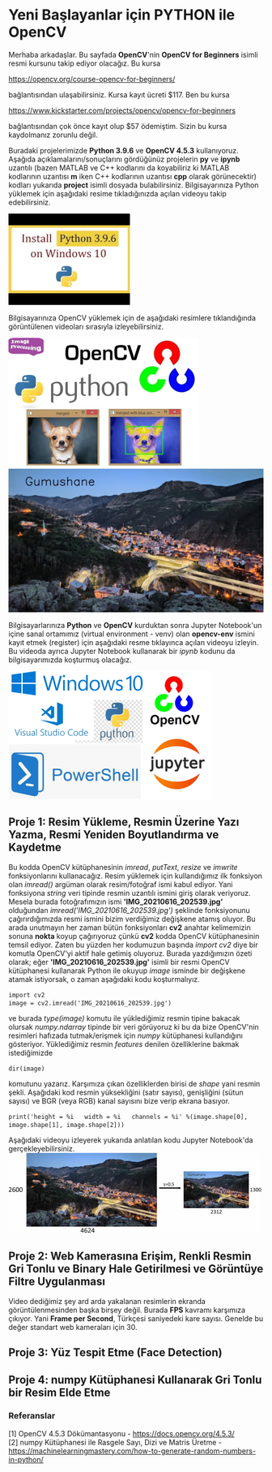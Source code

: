 # Yeni Başlayanlar için PYTHON ile OpenCV
Merhaba arkadaşlar. Bu sayfada **OpenCV**'nin **OpenCV for Beginners** isimli resmi kursunu takip ediyor olacağız. Bu kursa 

https://opencv.org/course-opencv-for-beginners/

bağlantısından ulaşabilirsiniz. Kursa kayıt ücreti $117. Ben bu kursa  

https://www.kickstarter.com/projects/opencv/opencv-for-beginners

bağlantısından çok önce kayıt olup $57 ödemiştim. Sizin bu kursa kaydolmanız zorunlu değil.

Buradaki projelerimizde **Python 3.9.6** ve **OpenCV 4.5.3** kullanıyoruz. Aşağıda açıklamalarını/sonuçlarını gördüğünüz projelerin **py** ve **ipynb** uzantılı (bazen MATLAB ve C++ kodlarını da koyabiliriz ki MATLAB kodlarının uzantısı **m** iken C++ kodlarının uzantısı **cpp** olarak görünecektir) kodları yukarıda **project** isimli dosyada bulabilirsiniz. Bilgisayarınıza Python yüklemek için aşağıdaki resime tıkladığınızda açılan videoyu takip edebilirsiniz.

[![IMAGE ALT TEXT HERE](figure/install-python.jpg)](https://youtu.be/QmLXzB3N5pM)

Bilgisayarınıza OpenCV yüklemek için de aşağıdaki resimlere tıklandığında görüntülenen videoları sırasıyla izleyebilirsiniz.

[![IMAGE ALT TEXT HERE](figure/opencv-python-resized.jpg)](https://youtu.be/aavhf3C9SlE)
[![IMAGE ALT TEXT HERE](figure/Gumushane_dusuk_boyut.jpg)](https://youtu.be/-OiJgg3pnYI)

Bilgisayarlarınıza **Python** ve **OpenCV** kurduktan sonra Jupyter Notebook'un içine sanal ortamımız (virtual environment - venv) olan **opencv-env** ismini kayıt etmek (register) için aşağıdaki resme tıklayınca açılan videoyu izleyin. Bu videoda ayrıca Jupyter Notebook kullanarak bir *ipynb* kodunu da bilgisayarımızda koşturmuş olacağız.

[![IMAGE ALT TEXT HERE](figure/thumbnailLQ.jpg)](https://youtu.be/6wFsCuEj5JY)
## Proje 1: Resim Yükleme, Resmin Üzerine Yazı Yazma, Resmi Yeniden Boyutlandırma ve Kaydetme
Bu kodda OpenCV kütüphanesinin *imread*, *putText*, *resize* ve *imwrite* fonksiyonlarını kullanacağız. Resim yüklemek için kullandığımız ilk fonksiyon olan *imread()* argüman olarak resim/fotoğraf ismi kabul ediyor. Yani fonksiyona *string* veri tipinde resmin uzantılı ismini giriş olarak veriyoruz. Mesela burada fotoğrafımızın ismi **'IMG_20210616_202539.jpg'** olduğundan *imread('IMG_20210616_202539.jpg')* şeklinde fonksiyonunu çağırırdığımızda resmi ismini bizim verdiğimiz değişkene atamış oluyor. Bu arada unutmayın her zaman bütün fonksiyonları **cv2** anahtar kelimemizin sonuna **nokta** koyup çağırıyoruz çünkü **cv2** kodda OpenCV kütüphanesinin temsil ediyor. Zaten bu yüzden her kodumuzun başında *import cv2* diye bir komutla OpenCV'yi aktif hale getimiş oluyoruz. Burada yazdığımızın özeti olarak; eğer **'IMG_20210616_202539.jpg'** isimli bir resmi OpenCV kütüphanesi kullanarak Python ile okuyup *image* isminde bir değişkene atamak istiyorsak, o zaman aşağıdaki kodu koşturmalıyız.</br>
```
import cv2
image = cv2.imread('IMG_20210616_202539.jpg')
```

ve burada *type(image)* komutu ile yüklediğimiz resmin tipine bakacak olursak *numpy.ndarray* tipinde bir veri görüyoruz ki bu da bize OpenCV'nin resimleri hafızada tutmak/erişmek için *numpy* kütüphanesi kullandığını gösteriyor. Yüklediğimiz resmin *features* denilen özelliklerine bakmak istediğimizde 

```
dir(image)
```

komutunu yazarız. Karşımıza çıkan özelliklerden birisi de *shape* yani resmin şekli. Aşağıdaki kod resmin yüksekliğini (satır sayısı), genişliğini (sütun sayısı) ve BGR (veya RGB) kanal sayısını bize verip ekrana basıyor.

```
print('height = %i   width = %i   channels = %i' %(image.shape[0], image.shape[1], image.shape[2]))
```

Aşağıdaki videoyu izleyerek yukarıda anlatılan kodu Jupyter Notebook'da gerçekleyebilirsiniz.
[![IMAGE ALT TEXT HERE](figure/imread_puttext_resize_imwrite.jpg)](https://youtu.be/2bLhk2sV_jk)
## Proje 2: Web Kamerasına Erişim, Renkli Resmin Gri Tonlu ve Binary Hale Getirilmesi ve Görüntüye Filtre Uygulanması
Video dediğimiz şey ard arda yakalanan resimlerin ekranda görüntülenmesinden başka birşey değil. Burada **FPS** kavramı karşımıza çıkıyor. Yani **Frame per Second**, Türkçesi saniyedeki kare sayısı. Genelde bu değer standart web kameraları için 30. 

## Proje 3: Yüz Tespit Etme (Face Detection)

## Proje 4: numpy Kütüphanesi Kullanarak Gri Tonlu bir Resim Elde Etme
### Referanslar
[1] OpenCV 4.5.3 Dökümantasyonu - https://docs.opencv.org/4.5.3/</br>
[2] numpy Kütüphanesi ile Rasgele Sayı, Dizi ve Matris Üretme - https://machinelearningmastery.com/how-to-generate-random-numbers-in-python/

